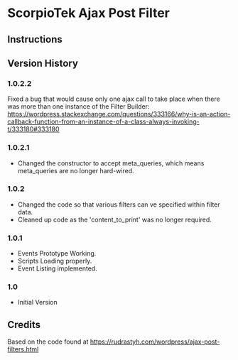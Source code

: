 # ScorpioTek Ajax Post Filter

## Instructions

## Version History

### 1.0.2.2

Fixed a bug that would cause only one ajax call to take place when there was more than one instance of the Filter Builder: https://wordpress.stackexchange.com/questions/333166/why-is-an-action-callback-function-from-an-instance-of-a-class-always-invoking-t/333180#333180 

### 1.0.2.1

* Changed the constructor to accept meta_queries, which means meta_queries are no longer hard-wired.

### 1.0.2 

* Changed the code so that various filters can ve specified within filter data.
* Cleaned up code as the 'content_to_print' was no longer required.

### 1.0.1 

* Events Prototype Working.
* Scripts Loading properly.
* Event Listing implemented.

### 1.0 

* Initial Version

## Credits

Based on the code found at https://rudrastyh.com/wordpress/ajax-post-filters.html

